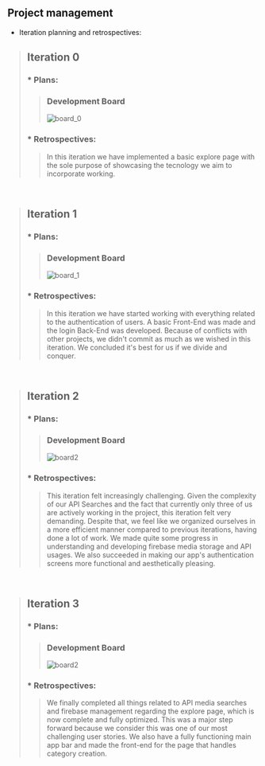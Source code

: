 
## Project management


* Iteration planning and retrospectives:

> ## Iteration 0
>
> ### * Plans:
>
>   > ### Development Board
>   >
>   >![board_0](https://user-images.githubusercontent.com/114760605/225951074-92295b50-21a7-4be9-9789-a7fb0249cdf9.PNG)
>
> ### * Retrospectives: 
>
>  > In this iteration we have implemented a basic explore page with the sole purpose of showcasing the tecnology we aim to incorporate working. <br>
>

<br>


> ## Iteration 1
>
> ### * Plans:
>
>   > ### Development Board
>   >
>   >![board_1](https://user-images.githubusercontent.com/92693155/232319908-206b1303-4095-437d-a6bb-81b77bece9d8.png)
>
> ### * Retrospectives: 
>
>  > In this iteration we have started working with everything related to the authentication of users. A basic Front-End was made and the login Back-End was developed. Because of conflicts with other projects, we didn't commit as much as we wished in this iteration. We concluded it's best for us if we divide and conquer.  <br>
>

<br>

> ## Iteration 2
>
> ### * Plans:
>
>   > ### Development Board
>   >
>   >![board2](https://user-images.githubusercontent.com/92693155/233209430-d5917889-e89c-4970-aca9-cab15ec700b6.png)
>
> ### * Retrospectives: 
>
>  > This iteration felt increasingly challenging. Given the complexity of our API Searches and the fact that currently only three of us are actively working in the project, this iteration felt very demanding. Despite that, we feel like we organized ourselves in a more efficient manner compared to previous iterations, having done a lot of work. We made quite some progress in understanding and developing firebase media storage and API usages. We also succeeded in making our app's authentication screens more functional and aesthetically pleasing.  <br>
>

<br>

> ## Iteration 3
>
> ### * Plans:
>
>   > ### Development Board
>   >
>   >![board2](https://user-images.githubusercontent.com/92693155/236057000-e32073a3-6fb8-4efb-a2b7-e42bc5589057.png)
>
> ### * Retrospectives: 
>
>  > We finally completed all things related to API media searches and firebase management regarding the explore page, which is now complete and fully optimized. This was a major step forward because we consider this was one of our most challenging user stories. We also have a fully functioning main app bar and made the front-end for the page that handles category creation.  <br>
>

<br>









